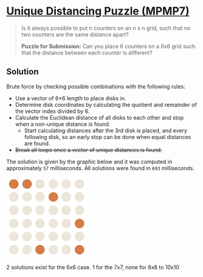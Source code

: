 # [Unique Distancing Puzzle (MPMP7)](https://www.think-maths.co.uk/uniquedistance)

> Is it always possible to put n counters on an n x n grid, such that no two counters are the same distance apart?
>
> **Puzzle for Submission:** Can you place 6 counters on a 6x6 grid such that the distance between each counter is different?

## Solution

Brute force by checking possible combinations with the following rules:

- Use a vector of 6*6 length to place disks in.
- Determine disk coordinates by calculating the quotient and remainder of the vector index divided by 6.
- Calculate the Euclidean distance of all disks to each other and stop when a non-unique distance is found.
  - Start calculating distances after the 3rd disk is placed, and every following disk, so an early stop can be done when equal distances are found.
- ~~Break all loops once a vector of unique distances is found.~~

The solution is given by the graphic below and it was computed in approximately `57` milliseconds. All solutions were found in `693` milliseconds.

![My MPMP7 Solution](./mpmp7_solution.png)

2 solutions exist for the 6x6 case. 1 for the 7x7, none for 8x8 to 10x10
